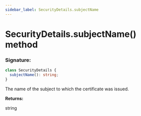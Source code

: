 ```yaml
---
sidebar_label: SecurityDetails.subjectName
---
```


# SecurityDetails.subjectName() method

### Signature:

```typescript
class SecurityDetails {
  subjectName(): string;
}
```

The name of the subject to which the certificate was issued.

**Returns:**

string
